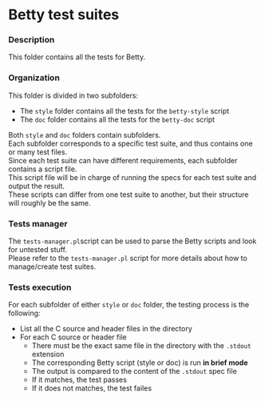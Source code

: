 # Betty test suites

### Description

This folder contains all the tests for Betty.

### Organization

This folder is divided in two subfolders:

 * The `style` folder contains all the tests for the `betty-style` script
 * The `doc` folder contains all the tests for the `betty-doc` script

Both `style` and `doc` folders contain subfolders.  
Each subfolder corresponds to a specific test suite, and thus contains one or many test files.  
Since each test suite can have different requirements, each subfolder contains a script file.  
This script file will be in charge of running the specs for each test suite and output the result.  
These scripts can differ from one test suite to another, but their structure will roughly be the same.

### Tests manager

The `tests-manager.pl`script can be used to parse the Betty scripts and look for untested stuff.  
Please refer to the `tests-manager.pl` script for more details about how to manage/create test suites.

### Tests execution

For each subfolder of either `style` or `doc` folder, the testing process is the following:

 * List all the C source and header files in the directory
 * For each C source or header file
     * There must be the exact same file in the directory with the `.stdout` extension
     * The corresponding Betty script (style or doc) is run **in brief mode**
     * The output is compared to the content of the `.stdout` spec file
     * If it matches, the test passes
     * If it does not matches, the test failes
